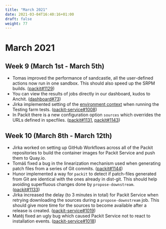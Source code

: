 ```yaml
---
title: "March 2021"
date: 2021-03-04T16:40:16+01:00
draft: false
weight: 77
---
```


# March 2021

## Week 9 (March 1st - March 5th)

- Tomas improved the performance of sandcastle, all the user-defined actions now run in one sandbox.
  This should also speed up the SRPM builds. ([packit#1129](https://github.com/packit/packit/pull/1129))
- You can view the results of jobs directly in our dashboard, kudos to Anchit. ([dashboard#73](https://github.com/packit/dashboard/pull/73))
- Jirka implemented setting of the [environment context](https://tmt.readthedocs.io/en/latest/spec/context.html)
  when running the Testing farm tests. ([packit-service#1008](https://github.com/packit/packit-service/pull/1008))
- In Packit there is a new configuration option `sources` which overrides the URLs defined in specfiles.
  ([packit#1131](https://github.com/packit/packit/pull/1131), [packit#1143](https://github.com/packit/packit/pull/1143))

## Week 10 (March 8th - March 12th)

- Jirka worked on setting up GitHub Workflows across all of the Packit
  repositories to build the container images for Packit Service and push them
  to Quay.io.
- Tomáš fixed a bug in the linearization mechanism used when generating patch
  files from a series of Git commits. ([packit#1144](https://github.com/packit/packit/pull/1144))
- Hunor implemented a way for `packit` to detect if patch-files generated from
  Git are identical with the ones already in dist-git. This should help
  avoiding superfluous changes done by `propose-downstream`. ([packit#1133](https://github.com/packit/packit/pull/1133))
- Jirka increased the delay (to 3 minutes in total) for Packit Service when
  retrying downloading the sources during a `propose-downstream` job. This
  should give more time for the sources to become available after a release is
  created. ([packit-service#1019](https://github.com/packit/packit-service/pull/1019))
- Matěj fixed an ugly bug which caused Packit Service not to react to
  installation events. ([packit-service#1018](https://github.com/packit/packit-service/pull/1018))
